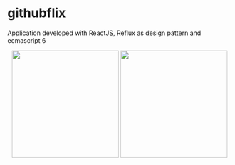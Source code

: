 # githubflix
Application developed with ReactJS, Reflux as design pattern and ecmascript 6

<p align="center">
<img src="https://cloud.githubusercontent.com/assets/6887120/12875486/eadd1c20-cdeb-11e5-904a-e7cf292e6f2e.png" width=240 />

<img src="https://cloud.githubusercontent.com/assets/6887120/12875487/f18cff68-cdeb-11e5-8d36-b0c3bf5cc078.png" width=240 />

</p>
